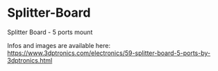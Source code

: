 # Splitter-Board
Splitter Board - 5 ports mount

Infos and images are available here: https://www.3dptronics.com/electronics/59-splitter-board-5-ports-by-3dptronics.html
